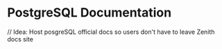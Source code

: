 # PostgreSQL Documentation

// Idea: Host posgreSQL official docs so users don't have to leave Zenith docs site
